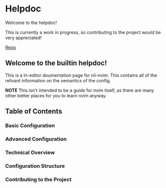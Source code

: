 # Helpdoc

Welcome to the helpdoc!

This is currently a work in progress, so contributing to the project would be very appreciated!

[Repo](https://github.com/Theory-of-Everything/nii-nvim)

## Welcome to the builtin helpdoc!
This is a In-editor doumentation page for nii-nvim. This contains all of the relivant information on the semantics of the config.

**NOTE** This isn't intended to be a guide for nvim itself, as there are many other better places for you to learn nvim anyway.


## Table of Contents

### Basic Configuration

### Advanced Configuration

### Technical Overview

### Configuration Structure

### Contributing to the Project
